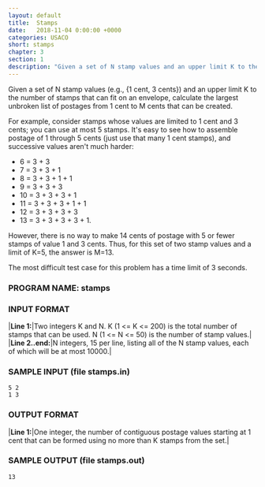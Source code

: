 ```yaml
---
layout: default
title:  Stamps
date:   2018-11-04 0:00:00 +0000
categories: USACO
short: stamps
chapter: 3
section: 1
description: "Given a set of N stamp values and an upper limit K to the number of stamps that can fit on an envelope, calculate the largest unbroken list of postages from 1 cent to M cents that can be created."
---
```


Given a set of N stamp values (e.g., {1 cent, 3 cents}) and an upper limit K to the number of stamps that can fit on an envelope, calculate the largest unbroken list of postages from 1 cent to M cents that can be created.

For example, consider stamps whose values are limited to 1 cent and 3 cents; you can use at most 5 stamps. It's easy to see how to assemble postage of 1 through 5 cents (just use that many 1 cent stamps), and successive values aren't much harder:

*   6 = 3 + 3
*   7 = 3 + 3 + 1
*   8 = 3 + 3 + 1 + 1
*   9 = 3 + 3 + 3
*   10 = 3 + 3 + 3 + 1
*   11 = 3 + 3 + 3 + 1 + 1
*   12 = 3 + 3 + 3 + 3
*   13 = 3 + 3 + 3 + 3 + 1.

However, there is no way to make 14 cents of postage with 5 or fewer stamps of value 1 and 3 cents. Thus, for this set of two stamp values and a limit of K=5, the answer is M=13.

The most difficult test case for this problem has a time limit of 3 seconds.

### PROGRAM NAME: stamps

### INPUT FORMAT

|**Line 1:**|Two integers K and N. K (1 <= K <= 200) is the total number of stamps that can be used. N (1 <= N <= 50) is the number of stamp values.|
|**Line 2..end:**|N integers, 15 per line, listing all of the N stamp values, each of which will be at most 10000.|

### SAMPLE INPUT (file stamps.in)

```none
5 2
1 3
```

### OUTPUT FORMAT

|**Line 1:**|One integer, the number of contiguous postage values starting at 1 cent that can be formed using no more than K stamps from the set.|


### SAMPLE OUTPUT (file stamps.out)

```none
13
```